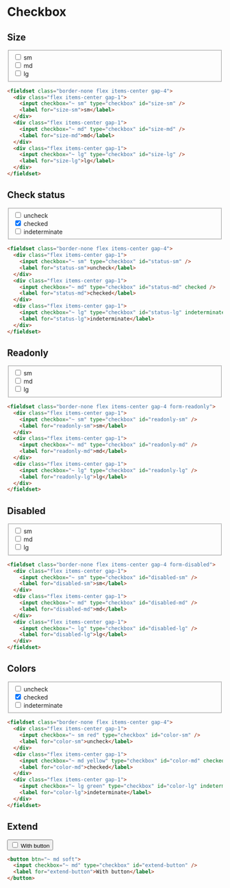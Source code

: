 # Checkbox

## Size

<fieldset class="border-none flex items-center gap-4">
  <div class="flex items-center gap-1">
    <input checkbox="~ sm" type="checkbox" id="size-sm" />
    <label for="size-sm">sm</label>
  </div>
  <div class="flex items-center gap-1">
    <input checkbox="~ md" type="checkbox" id="size-md" />
    <label for="size-md">md</label>
  </div>
  <div  class="flex items-center gap-1">
    <input checkbox="~ lg" type="checkbox" id="size-lg" />
    <label for="size-lg">lg</label>
  </div>
</fieldset>

```html
<fieldset class="border-none flex items-center gap-4">
  <div class="flex items-center gap-1">
    <input checkbox="~ sm" type="checkbox" id="size-sm" />
    <label for="size-sm">sm</label>
  </div>
  <div class="flex items-center gap-1">
    <input checkbox="~ md" type="checkbox" id="size-md" />
    <label for="size-md">md</label>
  </div>
  <div class="flex items-center gap-1">
    <input checkbox="~ lg" type="checkbox" id="size-lg" />
    <label for="size-lg">lg</label>
  </div>
</fieldset>
```

## Check status

<fieldset class="border-none flex items-center gap-4">
  <div class="flex items-center gap-1">
    <input checkbox="~ sm" type="checkbox" id="status-sm" />
    <label for="status-sm">uncheck</label>
  </div>
  <div class="flex items-center gap-1">
    <input checkbox="~ md" type="checkbox" id="status-md" checked />
    <label for="status-md">checked</label>
  </div>
  <div class="flex items-center gap-1">
    <input checkbox="~ lg" type="checkbox" id="status-lg" indeterminate />
    <label for="status-lg">indeterminate</label>
  </div>
</fieldset>

```html
<fieldset class="border-none flex items-center gap-4">
  <div class="flex items-center gap-1">
    <input checkbox="~ sm" type="checkbox" id="status-sm" />
    <label for="status-sm">uncheck</label>
  </div>
  <div class="flex items-center gap-1">
    <input checkbox="~ md" type="checkbox" id="status-md" checked />
    <label for="status-md">checked</label>
  </div>
  <div class="flex items-center gap-1">
    <input checkbox="~ lg" type="checkbox" id="status-lg" indeterminate />
    <label for="status-lg">indeterminate</label>
  </div>
</fieldset>
```

## Readonly

<fieldset class="border-none flex items-center gap-4 form-readonly">
  <div class="flex items-center gap-1">
    <input checkbox="~ sm" type="checkbox" id="readonly-sm" />
    <label for="readonly-sm">sm</label>
  </div>
  <div class="flex items-center gap-1">
    <input checkbox="~ md" type="checkbox" id="readonly-md" />
    <label for="readonly-md">md</label>
  </div>
  <div  class="flex items-center gap-1">
    <input checkbox="~ lg" type="checkbox" id="readonly-lg" />
    <label for="readonly-lg">lg</label>
  </div>
</fieldset>

```html
<fieldset class="border-none flex items-center gap-4 form-readonly">
  <div class="flex items-center gap-1">
    <input checkbox="~ sm" type="checkbox" id="readonly-sm" />
    <label for="readonly-sm">sm</label>
  </div>
  <div class="flex items-center gap-1">
    <input checkbox="~ md" type="checkbox" id="readonly-md" />
    <label for="readonly-md">md</label>
  </div>
  <div class="flex items-center gap-1">
    <input checkbox="~ lg" type="checkbox" id="readonly-lg" />
    <label for="readonly-lg">lg</label>
  </div>
</fieldset>
```

## Disabled

<fieldset class="border-none flex items-center gap-4 form-disabled">
  <div class="flex items-center gap-1">
    <input checkbox="~ sm" type="checkbox" id="disabled-sm" />
    <label for="disabled-sm">sm</label>
  </div>
  <div class="flex items-center gap-1">
    <input checkbox="~ md" type="checkbox" id="disabled-md" />
    <label for="disabled-md">md</label>
  </div>
  <div  class="flex items-center gap-1">
    <input checkbox="~ lg" type="checkbox" id="disabled-lg" />
    <label for="disabled-lg">lg</label>
  </div>
</fieldset>

```html
<fieldset class="border-none flex items-center gap-4 form-disabled">
  <div class="flex items-center gap-1">
    <input checkbox="~ sm" type="checkbox" id="disabled-sm" />
    <label for="disabled-sm">sm</label>
  </div>
  <div class="flex items-center gap-1">
    <input checkbox="~ md" type="checkbox" id="disabled-md" />
    <label for="disabled-md">md</label>
  </div>
  <div class="flex items-center gap-1">
    <input checkbox="~ lg" type="checkbox" id="disabled-lg" />
    <label for="disabled-lg">lg</label>
  </div>
</fieldset>
```

## Colors

<fieldset class="border-none flex items-center gap-4">
  <div class="flex items-center gap-1">
    <input checkbox="~ sm red" type="checkbox" id="color-sm" />
    <label for="color-sm">uncheck</label>
  </div>
  <div class="flex items-center gap-1">
    <input checkbox="~ md yellow" type="checkbox" id="color-md" checked />
    <label for="color-md">checked</label>
  </div>
  <div class="flex items-center gap-1">
    <input checkbox="~ lg green" type="checkbox" id="color-lg" indeterminate />
    <label for="color-lg">indeterminate</label>
  </div>
</fieldset>

```html
<fieldset class="border-none flex items-center gap-4">
  <div class="flex items-center gap-1">
    <input checkbox="~ sm red" type="checkbox" id="color-sm" />
    <label for="color-sm">uncheck</label>
  </div>
  <div class="flex items-center gap-1">
    <input checkbox="~ md yellow" type="checkbox" id="color-md" checked />
    <label for="color-md">checked</label>
  </div>
  <div class="flex items-center gap-1">
    <input checkbox="~ lg green" type="checkbox" id="color-lg" indeterminate />
    <label for="color-lg">indeterminate</label>
  </div>
</fieldset>
```

## Extend

<button btn="~ md soft">
  <input checkbox="~ md" type="checkbox" id="extend-button" />
  <label for="extend-button">With button</label>
</button>

```html
<button btn="~ md soft">
  <input checkbox="~ md" type="checkbox" id="extend-button" />
  <label for="extend-button">With button</label>
</button>
```
